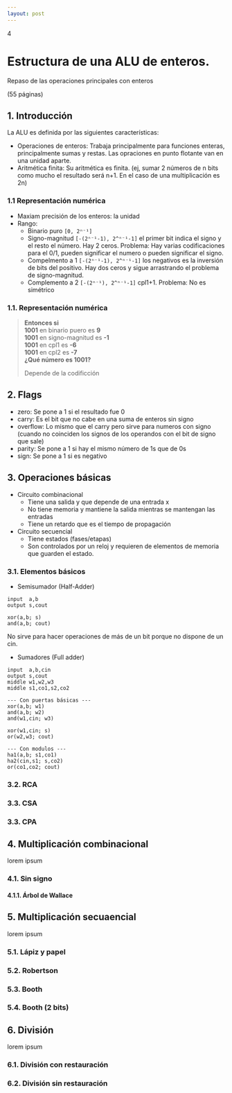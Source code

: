 ```yaml
--- 
layout: post
---
```

<div class="header">
  <div class="numbrerUnit">4</div>
  <h1>Estructura de una ALU de enteros.</h1>
  <subtitle>Repaso de las operaciones principales con enteros</subtitle>
</div>

(55 páginas)

## 1. Introducción 
La ALU es definida por las siguientes características:
- Operaciones de enteros: Trabaja principalmente para funciones enteras, principalmente sumas y restas. Las opraciones en punto flotante van en una unidad aparte.
- Aritmética finita: Su aritmética es finita. (ej, sumar 2 números de n bits como mucho el resultado será n+1. En el caso de una multiplicación es 2n)

### 1.1 Representación numérica
- Maxiam precisión de los enteros: la unidad
- Rango: 
  - Binario puro `[0, 2ⁿ⁻¹]`
  - Signo-magnitud `[-(2ⁿ⁻¹-1), 2^ⁿ⁻¹-1]` el primer bit indica el signo y el resto el número. Hay 2 ceros. Problema: Hay varias codificaciones para el 0/1, pueden significar el numero o pueden significar el signo.
  - Compelmento a 1 `[-(2ⁿ⁻¹-1), 2^ⁿ⁻¹-1]` los negativos es la inversión de bits del positivo. Hay dos ceros y sigue arrastrando el problema de signo-magnitud.
  - Complemento a 2 `[-(2ⁿ⁻¹), 2^ⁿ⁻¹-1]` cpl1+1. Problema: No es simétrico
 
### 1.1. Representación numérica 

> **Entonces si**<br>
> **1001** en binario puero es **9**<br>
> **1001** en signo-magnitud es **-1**<br>
> **1001** en cpl1 es **-6**<br>
> **1001** en cpl2 es **-7**<br>
> **¿Qué número es 1001?**<br>
>
> Depende de la codificción
>

## 2. Flags
  - zero: Se pone a 1 si el resultado fue 0
  - carry: Es el bit que no cabe en una suma de enteros sin signo
  - overflow: Lo mismo que el carry pero sirve para numeros con signo (cuando no coinciden los signos de los operandos con el bit de signo que sale)
  - parity: Se pone a 1 si hay el mismo número de 1s que de 0s
  - sign: Se pone a 1 si es negativo 

## 3. Operaciones básicas
- Circuito combinacional
  - Tiene una salida y que depende de una entrada x
  - No tiene memoria y mantiene la salida mientras se mantengan las entradas
  - Tiene un retardo que es el tiempo de propagación
- Circuito secuencial
  - Tiene estados (fases/etapas)
  - Son controlados por un reloj y requieren de elementos de memoria que guarden el estado.

### 3.1. Elementos básicos
- Semisumador (Half-Adder)
```print
input  a,b
output s,cout

xor(a,b; s)
and(a,b; cout)
```
No sirve para hacer operaciones de más de un bit porque no dispone de un cin.

- Sumadores (Full adder)
```print
input  a,b,cin
output s,cout
middle w1,w2,w3
middle s1,co1,s2,co2

--- Con puertas básicas ---
xor(a,b; w1)
and(a,b; w2)
and(w1,cin; w3)

xor(w1,cin; s)
or(w2,w3; cout)

--- Con modulos ---
ha1(a,b; s1,co1)
ha2(cin,s1; s,co2)
or(co1,co2; cout)
```

### 3.2. RCA
### 3.3. CSA
### 3.3. CPA

## 4. Multiplicación combinacional
lorem ipsum
### 4.1. Sin signo
#### 4.1.1. Árbol de Wallace

## 5. Multiplicación secuaencial
lorem ipsum
### 5.1. Lápiz y papel
### 5.2. Robertson
### 5.3. Booth
### 5.4. Booth (2 bits)

## 6. División
lorem ipsum

### 6.1. División con restauración

### 6.2. División sin restauración
